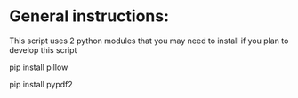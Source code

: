 # General instructions: 

This script uses 2 python modules that you may need to install if you plan to develop this script

pip install pillow

pip install pypdf2

